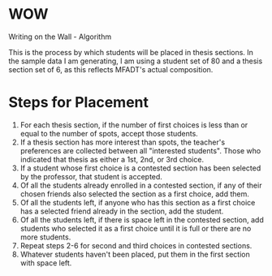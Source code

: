 WOW
===

Writing on the Wall - Algorithm

This is the process by which students will be placed in thesis sections. In the sample data I am generating, I am using a student set of 80 and a thesis section set of 6, as this reflects MFADT's actual composition.

Steps for Placement
===================

1. For each thesis section, if the number of first choices is less than or equal to the number of spots, accept those students.
2. If a thesis section has more interest than spots, the teacher's preferences are collected between all "interested students". Those who indicated that thesis as either a 1st, 2nd, or 3rd choice.
3. If a student whose first choice is a contested section has been selected by the professor, that student is accepted.
4. Of all the students already enrolled in a contested section, if any of their chosen friends also selected the section as a first choice, add them. 
5. Of all the students left, if anyone who has this section as a first choice has a selected friend already in the section, add the student.
6. Of all the students left, if there is space left in the contested section, add students who selected it as a first choice until it is full or there are no more students.
7. Repeat steps 2-6 for second and third choices in contested sections.
8. Whatever students haven't been placed, put them in the first section with space left.